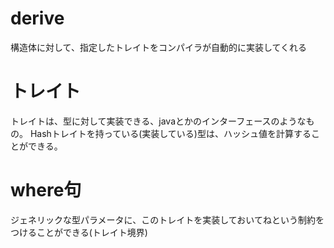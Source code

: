 # derive
構造体に対して、指定したトレイトをコンパイラが自動的に実装してくれる


# トレイト
トレイトは、型に対して実装できる、javaとかのインターフェースのようなもの。
Hashトレイトを持っている(実装している)型は、ハッシュ値を計算することができる。


# where句
ジェネリックな型パラメータに、このトレイトを実装しておいてねという制約をつけることができる(トレイト境界)

